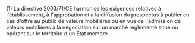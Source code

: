 (1) La directive 2003/71/CE harmonise les exigences relatives à l'établissement, à l'approbation et à la diffusion du prospectus à publier en cas d'offre au public de valeurs mobilières ou en vue de l'admission de valeurs mobilières à la négociation sur un marché réglementé situé ou opérant sur le territoire d'un État membre.
